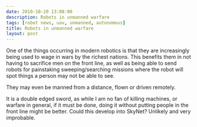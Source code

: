 ```yaml
---
date: 2010-10-20 13:08:00
description: Robots in unmanned warfare
tags: [robot news, uav, unmanned, autonomous]
title: Robots in unmanned warfare
layout: post
---
```

One of the things occurring in modern robotics is that they are increasingly being used to wage in wars by the richest nations. This benefits them in not having to sacrifice men on the front line, as well as being able to send robots for painstaking sweeping/searching missions where the robot will spot things a person may not be able to see.

They may even be manned from a distance, flown or driven remotely.

It is a double edged sword, as while I am no fan of killing machines, or warfare in general, if it must be done, doing it without putting people in the front line might be better. Could this develop into SkyNet? Unlikely and very improbable.
